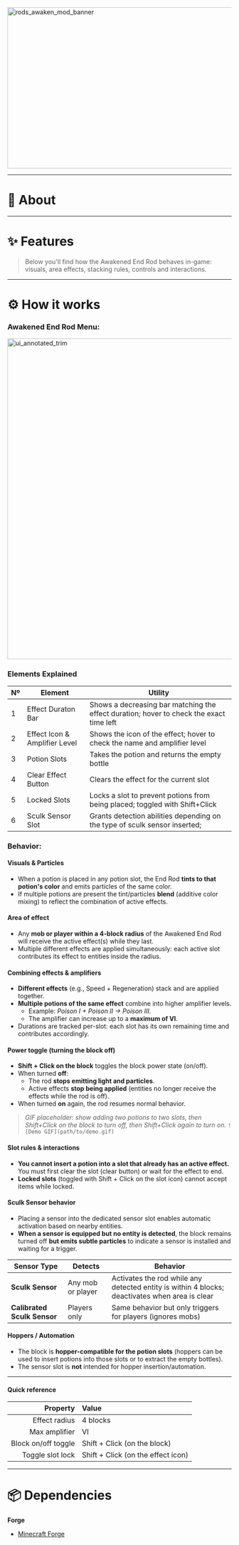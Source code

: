 <img width="2048" height="362" alt="rods_awaken_mod_banner" src="https://github.com/user-attachments/assets/5a045c5f-00c4-4e5c-a65c-efc7e9e3d055" />

---

# 📖 About
<!-- Breve descripción del mod en 2-3 frases.
Explica qué añade (Awakened End Rod), por qué es especial y qué objetivo tiene.
Ejemplo: "Un bloque místico para almacenar y gestionar efectos de pociones" -->

---

# ✨ Features
<!-- Lista de características principales en viñetas.
Cada bullet puede ser corto (resumido) pero claro.
Ejemplo:
- Bloque con slots especiales para vapes imbuidos
- Slot único para Sculk Sensor
- Interfaz personalizada con tooltips dinámicos
- Sistema de bloqueo/desbloqueo de slots con animaciones y sonidos -->

> Below you'll find how the Awakened End Rod behaves in-game: visuals, area effects, stacking rules, controls and interactions.

---

# ⚙️ How it works

### Awakened End Rod Menu:
<img width="1859" height="721" alt="ui_annotated_trim" src="https://github.com/user-attachments/assets/9fb236ff-8196-4604-8128-aad20c4f142f" />  

### Elements Explained
| Nº | Element | Utility |
|----|----------|---------|
| 1  | Effect Duraton Bar | Shows a decreasing bar matching the effect duration; hover to check the exact time left |
| 2  | Effect Icon & Amplifier Level | Shows the icon of the effect; hover to check the name and amplifier level |
| 3  | Potion Slots | Takes the potion and returns the empty bottle |
| 4  | Clear Effect Button | Clears the effect for the current slot |
| 5  | Locked Slots | Locks a slot to prevent potions from being placed; toggled with Shift+Click |
| 6  | Sculk Sensor Slot | Grants detection abilities depending on the type of sculk sensor inserted; |

### Behavior:

 #### Visuals & Particles
- When a potion is placed in any potion slot, the End Rod **tints to that potion's color** and emits particles of the same color.
- If multiple potions are present the tint/particles **blend** (additive color mixing) to reflect the combination of active effects.

#### Area of effect
- Any **mob or player within a 4-block radius** of the Awakened End Rod will receive the active effect(s) while they last.
- Multiple different effects are applied simultaneously: each active slot contributes its effect to entities inside the radius.

#### Combining effects & amplifiers
- **Different effects** (e.g., Speed + Regeneration) stack and are applied together.
- **Multiple potions of the same effect** combine into higher amplifier levels.  
  - Example: *Poison I + Poison II → Poison III*.  
  - The amplifier can increase up to a **maximum of VI**.
- Durations are tracked per-slot: each slot has its own remaining time and contributes accordingly.

#### Power toggle (turning the block off)
- **Shift + Click on the block** toggles the block power state (on/off).
- When turned **off**:
  - The rod **stops emitting light and particles**.
  - Active effects **stop being applied** (entities no longer receive the effects while the rod is off).
- When turned **on** again, the rod resumes normal behavior.

> _GIF placeholder: show adding two potions to two slots, then Shift+Click on the block to turn off, then Shift+Click again to turn on._
> `![Demo GIF](path/to/demo.gif)`

#### Slot rules & interactions
- **You cannot insert a potion into a slot that already has an active effect.** You must first clear the slot (clear button) or wait for the effect to end.
- **Locked slots** (toggled with Shift + Click on the slot icon) cannot accept items while locked.

#### Sculk Sensor behavior

- Placing a sensor into the dedicated sensor slot enables automatic activation based on nearby entities.
- **When a sensor is equipped but no entity is detected**, the block remains turned off **but emits subtle particles** to indicate a sensor is installed and waiting for a trigger.

| Sensor Type | Detects | Behavior |
|-------------|---------|---------|
| **Sculk Sensor** | Any mob or player | Activates the rod while any detected entity is within 4 blocks; deactivates when area is clear |
| **Calibrated Sculk Sensor** | Players only | Same behavior but only triggers for players (ignores mobs) |

#### Hoppers / Automation
- The block is **hopper-compatible for the potion slots** (hoppers can be used to insert potions into those slots or to extract the empty bottles).
- The sensor slot is **not** intended for hopper insertion/automation.

---

#### Quick reference
| Property | Value |
|---------:|:------|
| Effect radius | 4 blocks |
| Max amplifier | VI |
| Block on/off toggle | Shift + Click (on the block) |
| Toggle slot lock | Shift + Click (on the effect icon) |

---

# 📦 Dependencies

**Forge**

- [Minecraft Forge](https://files.minecraftforge.net/net/minecraftforge/forge/)

